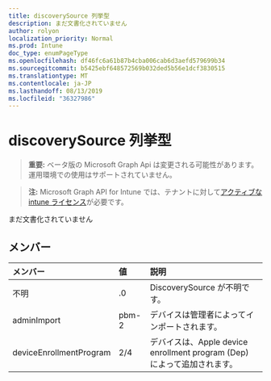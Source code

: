 ```yaml
---
title: discoverySource 列挙型
description: まだ文書化されていません
author: rolyon
localization_priority: Normal
ms.prod: Intune
doc_type: enumPageType
ms.openlocfilehash: df46fc6a61b87b4cba006cab6d3aefd579699b34
ms.sourcegitcommit: b5425ebf648572569b032ded5b56e1dcf3830515
ms.translationtype: MT
ms.contentlocale: ja-JP
ms.lasthandoff: 08/13/2019
ms.locfileid: "36327986"
---
```

# <a name="discoverysource-enum-type"></a>discoverySource 列挙型

> **重要:** ベータ版の Microsoft Graph Api は変更される可能性があります。運用環境での使用はサポートされていません。

> **注:** Microsoft Graph API for Intune では、テナントに対して[アクティブな intune ライセンス](https://go.microsoft.com/fwlink/?linkid=839381)が必要です。

まだ文書化されていません

## <a name="members"></a>メンバー
|メンバー|値|説明|
|:---|:---|:---|
|不明|.0|DiscoverySource が不明です。|
|adminImport|pbm-2|デバイスは管理者によってインポートされます。|
|deviceEnrollmentProgram|2/4|デバイスは、Apple device enrollment program (Dep) によって追加されます。|



